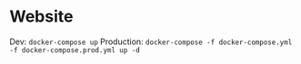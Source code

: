 # Website



Dev: `docker-compose up`
Production: `docker-compose -f docker-compose.yml -f docker-compose.prod.yml up -d`
